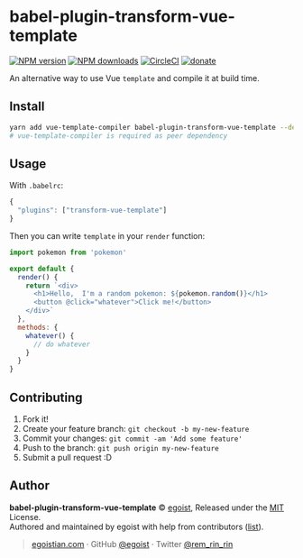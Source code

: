 # babel-plugin-transform-vue-template

[![NPM version](https://img.shields.io/npm/v/babel-plugin-transform-vue-template.svg?style=flat)](https://npmjs.com/package/babel-plugin-transform-vue-template) [![NPM downloads](https://img.shields.io/npm/dm/babel-plugin-transform-vue-template.svg?style=flat)](https://npmjs.com/package/babel-plugin-transform-vue-template) [![CircleCI](https://circleci.com/gh/egoist/babel-plugin-transform-vue-template/tree/master.svg?style=shield)](https://circleci.com/gh/egoist/babel-plugin-transform-vue-template/tree/master)  [![donate](https://img.shields.io/badge/$-donate-ff69b4.svg?maxAge=2592000&style=flat)](https://github.com/egoist/donate)

An alternative way to use Vue `template` and compile it at build time.

## Install

```bash
yarn add vue-template-compiler babel-plugin-transform-vue-template --dev
# vue-template-compiler is required as peer dependency
```

## Usage

With `.babelrc`:

```js
{
  "plugins": ["transform-vue-template"]
}
```

Then you can write `template` in your `render` function:

```js
import pokemon from 'pokemon'

export default {
  render() {
    return `<div>
      <h1>Hello,  I'm a random pokemon: ${pokemon.random()}</h1>
      <button @click="whatever">Click me!</button>
    </div>`
  },
  methods: {
    whatever() {
      // do whatever
    }
  }
}
```

## Contributing

1. Fork it!
2. Create your feature branch: `git checkout -b my-new-feature`
3. Commit your changes: `git commit -am 'Add some feature'`
4. Push to the branch: `git push origin my-new-feature`
5. Submit a pull request :D


## Author

**babel-plugin-transform-vue-template** © [egoist](https://github.com/egoist), Released under the [MIT](./LICENSE) License.<br>
Authored and maintained by egoist with help from contributors ([list](https://github.com/egoist/babel-plugin-transform-vue-template/contributors)).

> [egoistian.com](https://egoistian.com) · GitHub [@egoist](https://github.com/egoist) · Twitter [@rem_rin_rin](https://twitter.com/rem_rin_rin)
